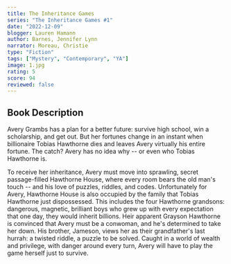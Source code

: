 ```yaml
---
title: The Inheritance Games
series: "The Inheritance Games #1"
date: "2022-12-09"
blogger: Lauren Hamann
author: Barnes, Jennifer Lynn
narrator: Moreau, Christie
type: "Fiction"
tags: ["Mystery", "Contemporary", "YA"]
image: 1.jpg
rating: 5
score: 94
reviewed: false
---
```


## Book Description

Avery Grambs has a plan for a better future: survive high school, win a scholarship, and get out. But her fortunes change in an instant when billionaire Tobias Hawthorne dies and leaves Avery virtually his entire fortune. The catch? Avery has no idea why -- or even who Tobias Hawthorne is.

To receive her inheritance, Avery must move into sprawling, secret passage-filled Hawthorne House, where every room bears the old man's touch -- and his love of puzzles, riddles, and codes. Unfortunately for Avery, Hawthorne House is also occupied by the family that Tobias Hawthorne just dispossessed. This includes the four Hawthorne grandsons: dangerous, magnetic, brilliant boys who grew up with every expectation that one day, they would inherit billions. Heir apparent Grayson Hawthorne is convinced that Avery must be a conwoman, and he's determined to take her down. His brother, Jameson, views her as their grandfather's last hurrah: a twisted riddle, a puzzle to be solved. Caught in a world of wealth and privilege, with danger around every turn, Avery will have to play the game herself just to survive.
